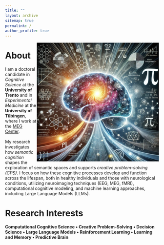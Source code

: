 ```yaml
---
title: ""
layout: archive
sitemap: true
permalink: /
author_profile: true
---
```


<img src="/assets/images/pi.png" width="400px" alt="Clara's World" align="right" padding="20px" />

# About

I am a doctoral candidate in *Cognitive Science* at the **University of Trento** and in *Experimental Medicine* at the **University of Tübingen**, where I work at the [MEG Center](https://www.medizin.uni-tuebingen.de/de/medizinische-fakultaet/forschung/core-facilities/meg-zentrum).
<br>     
          My research investigates how *semantic cognition* shapes the exploration of semantic spaces and supports *creative problem-solving (CPS)*. I focus on how these cognitive processes develop and function across the lifespan, both in healthy individuals and those with neurological conditions, utilizing neuroimaging techniques (EEG, MEG, fMRI), computational cognitive modeling, and machine learning approaches, including Large Language Models (LLMs).


Research Interests
======

**Computational Cognitive Science • Creative Problem-Solving • Decision Science • Large Language Models • Reinforcement Learning • Learning and Memory • Predictive Brain**
